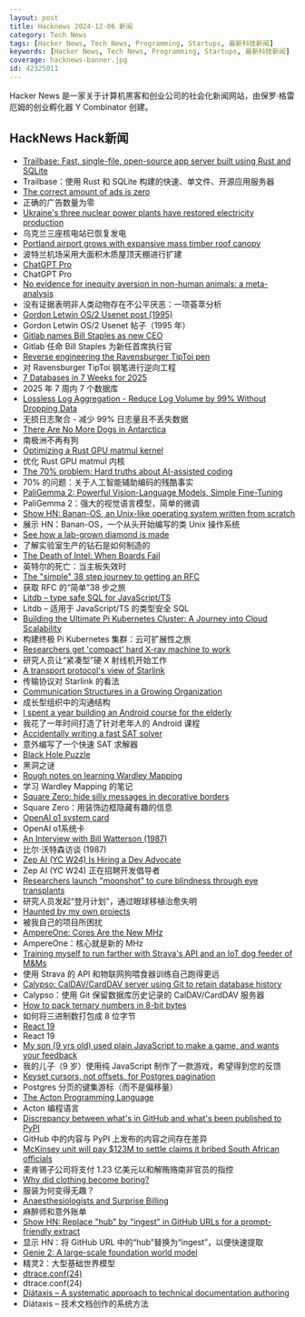 ```yaml
---
layout: post
title: Hacknews 2024-12-06 新闻
category: Tech News
tags: [Hacker News, Tech News, Programming, Startups, 最新科技新闻]
keywords: [Hacker News, Tech News, Programming, Startups, 最新科技新闻]
coverage: hacknews-banner.jpg
id: 42325011
---
```


Hacker News 是一家关于计算机黑客和创业公司的社会化新闻网站，由保罗·格雷厄姆的创业孵化器 Y Combinator 创建。

## HackNews Hack新闻

- [Trailbase: Fast, single-file, open-source app server built using Rust and SQLite](https://github.com/trailbaseio/trailbase)
- Trailbase：使用 Rust 和 SQLite 构建的快速、单文件、开源应用服务器
- [The correct amount of ads is zero](https://manuelmoreale.com/the-correct-amount-of-ads-is-zero)
- 正确的广告数量为零
- [Ukraine's three nuclear power plants have restored electricity production](https://www.iaea.org/newscenter/pressreleases/update-263-iaea-director-general-statement-on-situation-in-ukraine)
- 乌克兰三座核电站已恢复发电
- [Portland airport grows with expansive mass timber roof canopy](https://design-milk.com/portland-airport-grows-with-expansive-mass-timber-roof-canopy/)
- 波特兰机场采用大面积木质屋顶天棚进行扩建
- [ChatGPT Pro](https://openai.com/index/introducing-chatgpt-pro/)
- ChatGPT Pro
- [No evidence for inequity aversion in non-human animals: a meta-analysis](https://royalsocietypublishing.org/doi/pdf/10.1098/rspb.2024.1452)
- 没有证据表明非人类动物存在不公平厌恶：一项荟萃分析
- [Gordon Letwin OS/2 Usenet post (1995)](https://gunkies.org/wiki/Gordon_Letwin_OS/2_usenet_post)
- Gordon Letwin OS/2 Usenet 帖子（1995 年）
- [Gitlab names Bill Staples as new CEO](https://www.businesswire.com/news/home/20241205391064/en/GitLab-Names-Bill-Staples-as-New-CEO)
- Gitlab 任命 Bill Staples 为新任首席执行官
- [Reverse engineering the Ravensburger TipToi pen](https://github.com/entropia/tip-toi-reveng)
- 对 Ravensburger TipToi 钢笔进行逆向工程
- [7 Databases in 7 Weeks for 2025](https://matt.blwt.io/post/7-databases-in-7-weeks-for-2025/)
- 2025 年 7 周内 7 个数据库
- [Lossless Log Aggregation - Reduce Log Volume by 99% Without Dropping Data](https://bit.kevinslin.com/p/lossless-log-aggregation)
- 无损日志聚合 - 减少 99% 日志量且不丢失数据
- [There Are No More Dogs in Antarctica](https://www.chrisdobo.com/there-are-no-more-dogs-in-antarctica.html)
- 南极洲不再有狗
- [Optimizing a Rust GPU matmul kernel](https://rust-gpu.github.io/blog/optimizing-matmul/)
- 优化 Rust GPU matmul 内核
- [The 70% problem: Hard truths about AI-assisted coding](https://addyo.substack.com/p/the-70-problem-hard-truths-about)
- 70% 的问题：关于人工智能辅助编码的残酷事实
- [PaliGemma 2: Powerful Vision-Language Models, Simple Fine-Tuning](https://developers.googleblog.com/en/introducing-paligemma-2-powerful-vision-language-models-simple-fine-tuning/)
- PaliGemma 2：强大的视觉语言模型，简单的微调
- [Show HN: Banan-OS, an Unix-like operating system written from scratch](https://github.com/Bananymous/banan-os)
- 展示 HN：Banan-OS，一个从头开始编写的类 Unix 操作系统
- [See how a lab-grown diamond is made](https://www.washingtonpost.com/business/interactive/2024/how-lab-grown-diamonds-made-manufactured/)
- 了解实验室生产的钻石是如何制造的
- [The Death of Intel: When Boards Fail](https://www.fabricatedknowledge.com/p/the-death-of-intel-when-boards-fail)
- 英特尔的死亡：当主板失效时
- [The "simple" 38 step journey to getting an RFC](https://blog.benjojo.co.uk/post/rfc-in-38-simple-steps)
- 获取 RFC 的“简单”38 步之旅
- [Litdb – type safe SQL for JavaScript/TS](https://litdb.dev/)
- Litdb – 适用于 JavaScript/TS 的类型安全 SQL
- [Building the Ultimate Pi Kubernetes Cluster: A Journey into Cloud Scalability](https://medium.com/@reinoutwijnholds2002/building-the-ultimate-raspberry-pi-kubernetes-cluster-a-journey-into-cloud-scalability-from-zero-e5a75c107f0e)
- 构建终极 Pi Kubernetes 集群：云可扩展性之旅
- [Researchers get 'compact' hard X-ray machine to work](https://www.tue.nl/en/news-and-events/news-overview/27-11-2024-tue-researchers-get-compact-hard-x-ray-machine-to-work?ct=t%28EMAIL_CAMPAIGN_2024_12_05_12_30&cHash=2698890d84f51932fdab618ea6ad1a4b)
- 研究人员让“紧凑型”硬 X 射线机开始工作
- [A transport protocol's view of Starlink](https://blog.apnic.net/2024/05/17/a-transport-protocols-view-of-starlink/)
- 传输协议对 Starlink 的看法
- [Communication Structures in a Growing Organization](https://jessitron.com/2024/11/24/communication-structures-in-a-growing-organization/)
- 成长型组织中的沟通结构
- [I spent a year building an Android course for the elderly](https://kopiascsaba.hu/blog/teaching-elderly-people-to-use-android/)
- 我花了一年时间打造了针对老年人的 Android 课程
- [Accidentally writing a fast SAT solver](https://blog.danielh.cc/blog/sat)
- 意外编写了一个快速 SAT 求解器
- [Black Hole Puzzle](https://johncarlosbaez.wordpress.com/2024/11/30/black-hole-puzzle/)
- 黑洞之谜
- [Rough notes on learning Wardley Mapping](https://lethain.com/learning-wardley-mapping/)
- 学习 Wardley Mapping 的笔记
- [Square Zero: hide silly messages in decorative borders](https://danwilkerson.com/posts/2024-12-04-square-zero)
- Square Zero：用装饰边框隐藏有趣的信息
- [OpenAI o1 system card](https://openai.com/index/openai-o1-system-card/)
- OpenAI o1系统卡
- [An Interview with Bill Watterson (1987)](http://timhulsizer.com/cwords/chonk.html)
- 比尔·沃特森访谈 (1987)
- [Zep AI (YC W24) Is Hiring a Dev Advocate](https://www.ycombinator.com/companies/zep-ai/jobs/MTpb6pB-developer-advocate)
- Zep AI (YC W24) 正在招聘开发倡导者
- [Researchers launch "moonshot" to cure blindness through eye transplants](https://www.canoncitydailyrecord.com/2024/12/05/university-colorado-anschutz-blindness-cure-eye-transplant-medical-research/)
- 研究人员发起“登月计划”，通过眼球移植治愈失明
- [Haunted by my own projects](https://cassidoo.co/post/side-project-haunting/)
- 被我自己的项目所困扰
- [AmpereOne: Cores Are the New MHz](https://www.jeffgeerling.com/blog/2024/ampereone-cores-are-new-mhz)
- AmpereOne：核心就是新的 MHz
- [Training myself to run farther with Strava's API and an IoT dog feeder of M&Ms](https://www.mayer.cool/writings/pavlovs-half-marathon/index.html)
- 使用 Strava 的 API 和物联网狗喂食器训练自己跑得更远
- [Calypso: CalDAV/CardDAV server using Git to retain database history](https://keithp.com/calypso/)
- Calypso：使用 Git 保留数据库历史记录的 CalDAV/CardDAV 服务器
- [How to pack ternary numbers in 8-bit bytes](https://compilade.net/blog/ternary-packing)
- 如何将三进制数打包成 8 位字节
- [React 19](https://github.com/facebook/react/blob/main/CHANGELOG.md)
- React 19
- [My son (9 yrs old) used plain JavaScript to make a game, and wants your feedback](https://www.armaansahni.com/game/)
- 我的儿子（9 岁）使用纯 JavaScript 制作了一款游戏，希望得到您的反馈
- [Keyset cursors, not offsets, for Postgres pagination](https://blog.sequinstream.com/keyset-cursors-not-offsets-for-postgres-pagination/)
- Postgres 分页的键集游标（而不是偏移量）
- [The Acton Programming Language](https://www.acton-lang.org/)
- Acton 编程语言
- [Discrepancy between what's in GitHub and what's been published to PyPI](https://github.com/ultralytics/ultralytics/issues/18027)
- GitHub 中的内容与 PyPI 上发布的内容之间存在差异
- [McKinsey unit will pay $123M to settle claims it bribed South African officials](https://www.cnbc.com/2024/12/05/mckinsey-bribery-settlement-south-africa.html)
- 麦肯锡子公司将支付 1.23 亿美元以和解贿赂南非官员的指控
- [Why did clothing become boring?](https://resobscura.substack.com/p/why-did-clothing-become-boring)
- 服装为何变得无趣？
- [Anaesthesiologists and Surprise Billing](https://twitter.com/cremieuxrecueil/status/1864856162484506943)
- 麻醉师和意外账单
- [Show HN: Replace "hub" by "ingest" in GitHub URLs for a prompt-friendly extract](https://gitingest.com/)
- 显示 HN：将 GitHub URL 中的“hub”替换为“ingest”，以便快速提取
- [Genie 2: A large-scale foundation world model](https://deepmind.google/discover/blog/genie-2-a-large-scale-foundation-world-model/)
- 精灵2：大型基础世界模型
- [dtrace.conf(24)](https://oxide.computer/blog/dtrace-conf24)
- dtrace.conf(24)
- [Diátaxis – A systematic approach to technical documentation authoring](https://diataxis.fr/)
- Diátaxis – 技术文档创作的系统方法

